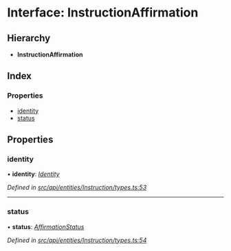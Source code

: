 # Interface: InstructionAffirmation

## Hierarchy

* **InstructionAffirmation**

## Index

### Properties

* [identity](instructionaffirmation.md#identity)
* [status](instructionaffirmation.md#status)

## Properties

###  identity

• **identity**: *[Identity](../classes/identity.md)*

*Defined in [src/api/entities/Instruction/types.ts:53](https://github.com/PolymathNetwork/polymesh-sdk/blob/38ee8078/src/api/entities/Instruction/types.ts#L53)*

___

###  status

• **status**: *[AffirmationStatus](../enums/affirmationstatus.md)*

*Defined in [src/api/entities/Instruction/types.ts:54](https://github.com/PolymathNetwork/polymesh-sdk/blob/38ee8078/src/api/entities/Instruction/types.ts#L54)*
